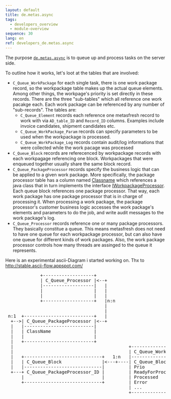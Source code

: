 ```yaml
---
layout: default
title: de.metas.async
tags: 
  - developers_overview
  - module-overview
sequence: 30
lang: en
ref: developers_de.metas.async
---
```


The purpose [`de.metas.async`](https://github.com/metasfresh/metasfresh/tree/master/de.metas.async) is to queue up and process tasks on the server side.

To outline how it works, let's loot at the tables that are involved:

* `C_Queue_WorkPackage` for each single task, there is one work package record, so the workpackage table makes up the actual queue elements. Among other things, the workpage's priority is set directly in these records.
There are the three "sub-tables" which all reference one work pacakge each. Each work package can be referenced by any number of "sub-records". The tables are:
  - `C_Queue_Element` records each reference one metasfresh record to work with via `AD_table_ID` and `Record_ID` columns. Examples include invoice candidates, shipment candidates etc.
  - `C_Queue_WorkPackage_Param` records can specify parameters to be used when the workpackage is processed.
  - `C_Queue_WorkPackage_Log` records contain audit/log informations that were collected while the work pacage was processed
* `C_Queue_Block` records are referecenced by workpackage records with each workpagage referencing one block. Workpackages that were enqueued together usually share the same block record.
* `C_Queue_PackageProcessor` records specify the business logic that can be applied to a given work package. More specifically, the package processor table has a column named [Classname](http://metasfresh.com/javadoc/metasfresh-master/de/metas/async/model/I_C_Queue_PackageProcessor.html#COLUMN_Classname)
which references a java class that in turn implements the interface [IWorkpackageProcessor](http://metasfresh.com/javadoc/metasfresh-master/de/metas/async/spi/IWorkpackageProcessor.html).
Each queue block references one package processor. That way, each work package has one package processor that is in charge of processing it. 
When processing a work package, the package processor's customer business logic accesses the work package's elements and parameters to do the job, and write audit messages to the work package's log.
* `C_Queue_Processor` records reference one or many package processors. They basically constitue a queue. 
This means metasfresh does not need to have one queue for each workpackage processor, but can also have one queue for different kinds of work packages.
Also, the work package processor controls how many threads are assinged to the queue it represents.

Here is an experimental ascii-Diagram i started working on.
Thx to http://stable.ascii-flow.appspot.com/

<pre>
             +-------------------+
             | C_Queue_Processor |&lt;--+
             |-------------------|   |
             |                   |   |                                         +---------------------------+
             |                   |   |                                      +-+| C_Queue_Element           |
             +-------------------+   |n:n                                   |  |---------------------------|
                                     |                                      |  | C_Queue_WorkPackage_ID    |
                                     |                                      |  | AD_Table_ID               |
 n:1  +--------------------------+   |                                      |  | Record_ID                 |
  +--&gt;| C_Queue_PackageProcessor |&lt;--+                                      |  +---------------------------+
  |   |--------------------------|                                          |
  |   | ClassName                |                                          |
  |   |                          |                                          |  +---------------------------+
  |   +--------------------------+                                          |  | C_Queue_WorkPackage_Param |
  |                                           +---------------------+  1:n  |  |---------------------------|
  |                                           | C_Queue_WorkPackage |&lt;------+--+ C_Queue_WorkPackage_ID    |
  |   +-----------------------------+   1:n   |---------------------|       |  |                           |
  |   | C_Queue_Block               |&lt;---+----| C_Queue_Block_ID    |       |  +---------------------------+
  |   |-----------------------------|         | Prio                |       |
  +---+ C_Queue_PackageProcessor_ID |         | ReadyForProcessing  |       |
      |                             |         | Processed           |       |  +---------------------------+
      +-----------------------------+         | Error               |       |  | C_Queue_WorkPackage_Log   |
                                              | ...                 |       |  |---------------------------|
                                              +---------------------+       +--+ C_Queue_WorkPackage_ID    |
                                                                               |                           |
                                                                               +---------------------------+</pre>

